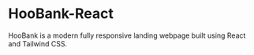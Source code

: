 # HooBank-React
HooBank is a modern fully responsive landing webpage built using React and Tailwind CSS.
